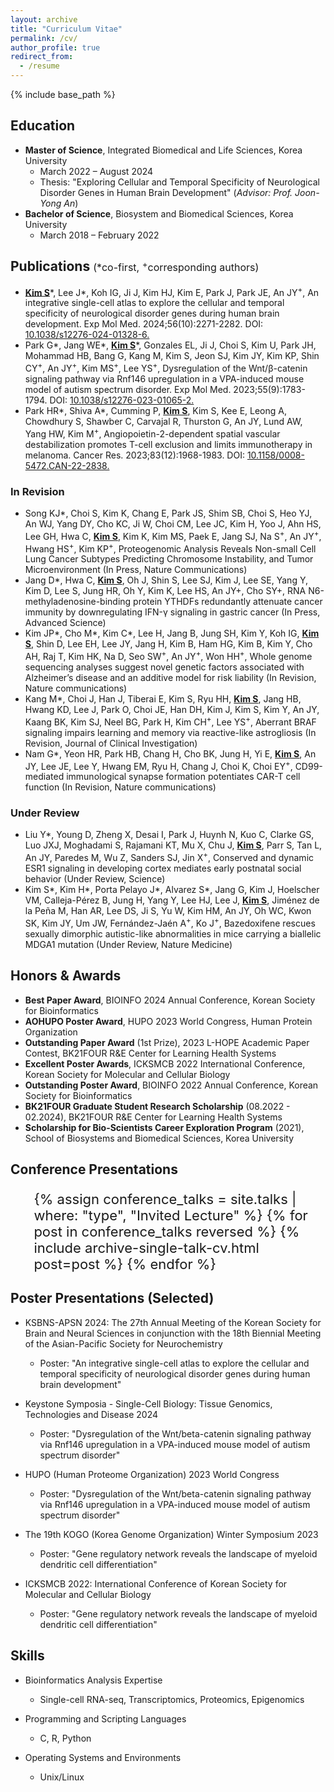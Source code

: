 ```yaml
---
layout: archive
title: "Curriculum Vitae"
permalink: /cv/
author_profile: true
redirect_from:
  - /resume
---
```


{% include base_path %}

## Education
* **Master of Science**, Integrated Biomedical and Life Sciences, Korea University
  * March 2022 – August 2024
  * Thesis: "Exploring Cellular and Temporal Specificity of Neurological Disorder Genes in Human Brain Development" (*Advisor: Prof. Joon-Yong An*)
* **Bachelor of Science**, Biosystem and Biomedical Sciences, Korea University
  * March 2018 – February 2022


## Publications <span style="font-size: 16px; font-weight: normal;">(*co-first, <sup>+</sup>corresponding authors)</span>

* **<u>Kim S</u>**\*, Lee J\*, Koh IG, Ji J, Kim HJ, Kim E, Park J, Park JE, An JY<sup>+</sup>, An integrative single-cell atlas to explore the cellular and temporal specificity of neurological disorder genes during human brain development. Exp Mol Med. 2024;56(10):2271-2282. DOI: [10.1038/s12276-024-01328-6.](https://www.nature.com/articles/s12276-024-01328-6)
* Park G\*, Jang WE\*, **<u>Kim S</u>**\*, Gonzales EL, Ji J, Choi S, Kim U, Park JH, Mohammad HB, Bang G, Kang M, Kim S, Jeon SJ, Kim JY, Kim KP, Shin CY<sup>+</sup>, An JY<sup>+</sup>, Kim MS<sup>+</sup>, Lee YS<sup>+</sup>, Dysregulation of the Wnt/β-catenin signaling pathway via Rnf146 upregulation in a VPA-induced mouse model of autism spectrum disorder. Exp Mol Med. 2023;55(9):1783-1794. DOI: [10.1038/s12276-023-01065-2.](https://www.nature.com/articles/s12276-023-01065-2)
* Park HR\*, Shiva A\*, Cumming P, **<u>Kim S</u>**, Kim S, Kee E, Leong A, Chowdhury S, Shawber C, Carvajal R, Thurston G, An JY, Lund AW, Yang HW, Kim M<sup>+</sup>, Angiopoietin-2-dependent spatial vascular destabilization promotes T-cell exclusion and limits immunotherapy in melanoma. Cancer Res. 2023;83(12):1968-1983. DOI: [10.1158/0008-5472.CAN-22-2838.](https://aacrjournals.org/cancerres/article/83/12/1968/727168/Angiopoietin-2-Dependent-Spatial-Vascular) 

### In Revision
* Song KJ\*, Choi S, Kim K, Chang E, Park JS, Shim SB, Choi S, Heo YJ, An WJ, Yang DY, Cho KC, Ji W, Choi CM, Lee JC, Kim H, Yoo J, Ahn HS, Lee GH, Hwa C, **<u>Kim S</u>**, Kim K, Kim MS, Paek E, Jang SJ, Na S<sup>+</sup>, An JY<sup>+</sup>, Hwang HS<sup>+</sup>, Kim KP<sup>+</sup>, Proteogenomic Analysis Reveals Non-small Cell Lung Cancer Subtypes Predicting Chromosome Instability, and Tumor Microenvironment (In Press, Nature Communications)
* Jang D\*, Hwa C, **<u>Kim S</u>**, Oh J, Shin S, Lee SJ, Kim J, Lee SE, Yang Y, Kim D, Lee S, Jung HR, Oh Y, Kim K, Lee HS, An JY+, Cho SY+, RNA N6-methyladenosine-binding protein YTHDFs redundantly attenuate cancer immunity by downregulating IFN-γ signaling in gastric cancer (In Press, Advanced Science)
* Kim JP\*, Cho M\*, Kim C\*, Lee H, Jang B, Jung SH, Kim Y, Koh IG, **<u>Kim S</u>**, Shin D, Lee EH, Lee JY, Jang H, Kim B, Ham HG, Kim B, Kim Y, Cho AH, Raj T, Kim HK, Na D, Seo SW<sup>+</sup>, An JY<sup>+</sup>, Won HH<sup>+</sup>, Whole genome sequencing analyses suggest novel genetic factors associated with Alzheimer’s disease and an additive model for risk liability (In Revision, Nature communications)
* Kang M\*, Choi J, Han J, Tiberai E, Kim S, Ryu HH, **<u>Kim S</u>**, Jang HB, Hwang KD, Lee J, Park O, Choi JE, Han DH, Kim J, Kim S, Kim Y, An JY, Kaang BK, Kim SJ, Neel BG, Park H, Kim CH<sup>+</sup>, Lee YS<sup>+</sup>, Aberrant BRAF signaling impairs learning and memory via reactive-like astrogliosis (In Revision, Journal of Clinical Investigation)
* Nam G\*, Yeon HR, Park HB, Chang H, Cho BK, Jung H, Yi E, **<u>Kim S</u>**, An JY, Lee JE, Lee Y, Hwang EM, Ryu H, Chang J, Choi K, Choi EY<sup>+</sup>, CD99-mediated immunological synapse formation potentiates CAR-T cell function (In Revision, Nature communications)

### Under Review
* Liu Y\*, Young D, Zheng X, Desai I, Park J, Huynh N, Kuo C, Clarke GS, Luo JXJ, Moghadami S, Rajamani KT, Mu X, Chu J, **<u>Kim S</u>**, Parr S, Tan L, An JY, Paredes M, Wu Z, Sanders SJ, Jin X<sup>+</sup>, Conserved and dynamic ESR1 signaling in developing cortex mediates early postnatal social behavior (Under Review, Science)
* Kim S\*, Kim H\*, Porta Pelayo J\*, Alvarez S\*, Jang G, Kim J, Hoelscher VM, Calleja-Pérez B, Jung H, Yang Y, Lee HJ, Lee J, **<u>Kim S</u>**, Jiménez de la Peña M, Han AR, Lee DS, Ji S, Yu W, Kim HM, An JY, Oh WC, Kwon SK, Kim JY, Um JW, Fernández-Jaén A<sup>+</sup>, Ko J<sup>+</sup>, Bazedoxifene rescues sexually dimorphic autistic-like abnormalities in mice carrying a biallelic MDGA1 mutation (Under Review, Nature Medicine)


## Honors & Awards
* **Best Paper Award**, BIOINFO 2024 Annual Conference, Korean Society for Bioinformatics
* **AOHUPO Poster Award**, HUPO 2023 World Congress, Human Protein Organization
* **Outstanding Paper Award** (1st Prize), 2023 L-HOPE Academic Paper Contest, BK21FOUR R&E Center for Learning Health Systems  
* **Excellent Poster Awards**, ICKSMCB 2022 International Conference, Korean Society for Molecular and Cellular Biology
* **Outstanding Poster Award**, BIOINFO 2022 Annual Conference, Korean Society for Bioinformatics
* **BK21FOUR Graduate Student Research Scholarship** (08.2022 - 02.2024), BK21FOUR R&E Center for Learning Health Systems  
* **Scholarship for Bio-Scientists Career Exploration Program** (2021), School of Biosystems and Biomedical Sciences, Korea University


## Conference Presentations
<ul style="font-size: 22px;">
  {% assign conference_talks = site.talks | where: "type", "Invited Lecture" %}
  {% for post in conference_talks reversed %}
    {% include archive-single-talk-cv.html post=post %}
  {% endfor %}
</ul>

## Poster Presentations (Selected)

- KSBNS-APSN 2024: The 27th Annual Meeting of the Korean Society for Brain and Neural Sciences in conjunction with the 18th Biennial Meeting of the Asian-Pacific Society for Neurochemistry  
  - Poster: "An integrative single-cell atlas to explore the cellular and temporal specificity of neurological disorder genes during human brain development"

- Keystone Symposia - Single-Cell Biology: Tissue Genomics, Technologies and Disease 2024 
  - Poster: "Dysregulation of the Wnt/beta-catenin signaling pathway via Rnf146 upregulation in a VPA-induced mouse model of autism spectrum disorder"

- HUPO (Human Proteome Organization) 2023 World Congress
  - Poster: "Dysregulation of the Wnt/beta-catenin signaling pathway via Rnf146 upregulation in a VPA-induced mouse model of autism spectrum disorder"

- The 19th KOGO (Korea Genome Organization) Winter Symposium 2023
  - Poster: "Gene regulatory network reveals the landscape of myeloid dendritic cell differentiation"

- ICKSMCB 2022: International Conference of Korean Society for Molecular and Cellular Biology  
  - Poster: "Gene regulatory network reveals the landscape of myeloid dendritic cell differentiation"

 
## Skills
* Bioinformatics Analysis Expertise
  * Single-cell RNA-seq, Transcriptomics, Proteomics, Epigenomics
 
* Programming and Scripting Languages
  * C, R, Python
    
* Operating Systems and Environments
  * Unix/Linux


